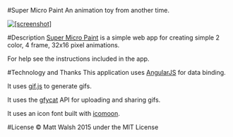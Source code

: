 #Super Micro Paint
An animation toy from another time. 

[![\[screenshot\]](https://cloud.githubusercontent.com/assets/6074785/7672402/9adb79b8-fcbf-11e4-9684-d22bbed6ffbd.png)](http://walsh9.github.io/super-micro-paint)

#Description
[Super Micro Paint](http://walsh9.github.io/super-micro-paint) is a simple web app for creating simple 2 color, 4 frame, 32x16 pixel animations. 

For help see the instructions included in the app.

#Technology and Thanks
This application uses [AngularJS](https://angularjs.org) for data binding.

It uses [gif.js](https://jnordberg.github.io/gif.js/) to generate gifs.

It uses the [gfycat](http://gfycat.com) API for uploading and sharing gifs.

It uses an icon font built with [icomoon](https://icomoon.io).

#License
© Matt Walsh 2015 under the MIT License